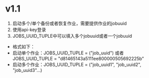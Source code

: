 # v1.1
1. 启动多个/单个备份或者恢复作业，需要提供作业的jobuuid
2. 使用api-key登录
3. JOBS_UUID_TUPLE中可以填入多个jobuuid或者一个jobuuid
  - 格式如下：
  - 启动单个作业：JOBS_UUID_TUPLE = ("job_uuid") 或者 JOBS_UUID_TUPLE = "d81465143a5111ee800000505692225b"
  - 启动多个作业：JOBS_UUID_TUPLE = ("job_uuid1", "job_uuid2", "job_uuid3"...)
